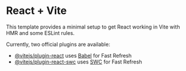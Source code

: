 # React + Vite

This template provides a minimal setup to get React working in Vite with HMR and some ESLint rules.

Currently, two official plugins are available:

- [@vitejs/plugin-react](https://github.com/vitejs/vite-plugin-react/blob/main/packages/plugin-react/README.md) uses [Babel](https://babeljs.io/) for Fast Refresh
- [@vitejs/plugin-react-swc](https://github.com/vitejs/vite-plugin-react-swc) uses [SWC](https://swc.rs/) for Fast Refresh
 <!-- Foi uma aula de resumo e atualização do código de viagem 
Inicialmente foi apresentado para os alunos as Regras de Negócio
As regras a se considerar:
Estamos no Brasil, então todos os pontos para calcular distância devem partir daqui.
Temos que ter pelo menos 10 destinos pré cadastrados com suas distâncias.
Calcular a distância até o destino escolhido.
Acima de 2000 Km pega 2 voos.
Se o voo for inferior a 2 meses a partir de agora é 1500 reais (considerando ida e volta).
Se o voo for igual ou superior a 2 meses a partir de agora, paga 700 reais (considerando ida e volta).
Acima de 2000 Km cada 1 Km adicional custa 1 real a mais no total.
Cada semana de estadia custará 400 reais na estalagem padrão. Ou 700 reais na estalagem de luxo.
Cada participante adicional adiciona 25% nos custos de estalagem.
Enquanto escolhe o destino, o número de participantes, o tipo de estalagem e as datas de ida e volta, sempre aperece o subtotal imediato da compra a mostra com os critérios detalhados.
Após escolher a viagem, as datas, o número de participantes, será redirecionado para tela de pagamento e fechamento de pedido, discriminando os critérios detalhados e o total. E exibindo métodos de pagamento: pix ou cartão de crédito.



Na aula do dia 6/08/2024 tivemos uma atualização no código de viagem o professor
o código era 
// jsx

// Home.jsx
import React from 'react';

const Home = () => {
  return <div><h2>Home</h2><p>Bem-vindo ao Aplicativo de Viagens!</p></div>;
};

export default Home;

// Destinos.jsx
const Destinos = () => {
  const [destinos, setDestinos] = useState([
	{ nome: 'Paris', descricao: 'A cidade do amor.' },
	{ nome: 'Nova York', descricao: 'A cidade que nunca dorme.' },
	{ nome: 'Tóquio', descricao: 'A capital do Japão.' }
  ]);

  const adicionarDestino = (novoDestino) => {
    setDestinos([...destinos, novoDestino]);
  };
  
  return <>
	  <FormDestino adicionarDestino={adicionarDestino} />
	      {destinos.map((destino, index) => (
	        <Destino key={index} nome={destino.nome} descricao={destino.descricao} />
	      ))}
  <>;
}

// Contato.jsx
import React from 'react';

const Contato = () => {
  return <div><h2>Contato</h2><p>Entre em contato conosco.</p></div>;
};

export default Contato;

// Destino.jsx
const Destino = ({ nome, descricao }) => {
  return (
    <div className="destino">
      <h2>{nome}</h2>
      <p>{descricao}</p>
    </div>
  );
};

export default Destino;

// FormDestino.jsx
import React, { useState } from 'react';

const FormDestino = ({ adicionarDestino }) => {
  const [nome, setNome] = useState('');
  const [descricao, setDescricao] = useState('');

  const handleSubmit = (e) => {
    e.preventDefault();
    adicionarDestino({ nome, descricao });
    setNome('');
    setDescricao('');
  };

  return (
    <form onSubmit={handleSubmit}>
      <input
        type="text"
        placeholder="Nome do destino"
        value={nome}
        onChange={(e) => setNome(e.target.value)}
      />
      <input
        type="text"
        placeholder="Descrição"
        value={descricao}
        onChange={(e) => setDescricao(e.target.value)}
      />
      <button type="submit">Adicionar Destino</button>
    </form>
  );
};

export default FormDestino;

// App.jsx (modificado)
import React, { useState } from 'react';
import Header from './Header';
import Footer from './Footer';
import Destino from './Destino';
import FormDestino from './FormDestino';

function App() {
  const [paginaAtual, setPaginaAtual] = useState('Home');

  const renderPagina = () => {
	switch (paginaAtual) {
	  case 'Home':
		return <Home />;
	  case 'Destinos':
		return <Destinos />;
	  case 'Contato':
		return <Contato />;
	  default:
		return <Home />;
	}
  };


  return (
    <div className="App">
      <Header />
      
      <Footer />
    </div>
  );
}

export default App;
 Tinha alguns erros que foram corrigidos no decorrer da aula 
 -->
 